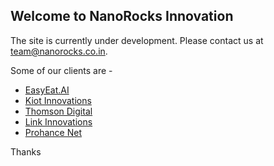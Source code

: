 ## Welcome to NanoRocks Innovation

The site is currently under development. Please contact us at team@nanorocks.co.in.

Some of our clients are -
* [EasyEat.AI](https://get.easyeat.ai/)
* [Kiot Innovations](https://kiot.io/)
* [Thomson Digital](https://www.thomsondigital.com/)
* [Link Innovations](https://www.link-innovations.com/)
* [Prohance Net](https://www.prohance.net/)

Thanks
